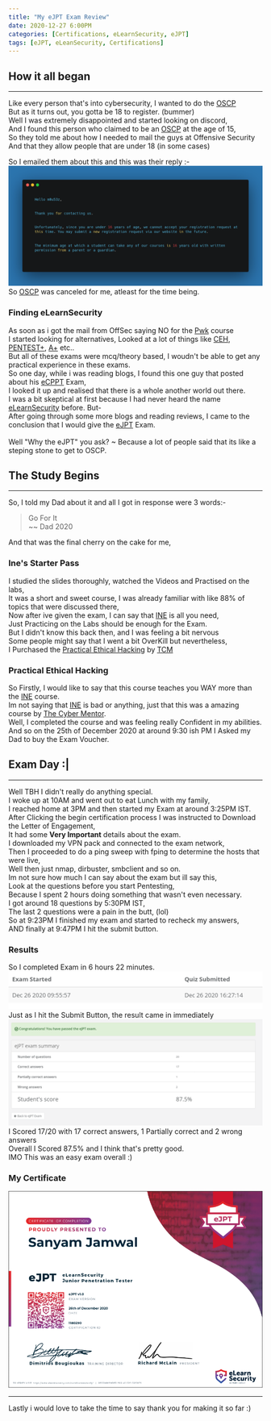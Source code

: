 ```yaml
---
title: "My eJPT Exam Review"
date: 2020-12-27 6:00PM
categories: [Certifications, eLearnSecurity, eJPT]
tags: [eJPT, eLeanSecurity, Certifications]
---
```


## How it all began
---
Like every person that's into cybersecurity, I wanted to do the <a href="https://www.offensive-security.com/pwk-oscp/">OSCP</a><br>
But as it turns out, you gotta be 18 to register. (bummer)<br>
Well I was extremely disappointed and started looking on discord,<br> 
And I found this person who claimed to be an <a href="https://en.wikipedia.org/wiki/Offensive_Security_Certified_Professional">OSCP</a> at the age of 15,<br>
So they told me about how I needed to mail the guys at Offensive Security<br>
And that they allow people that are under 18 (in some cases)<br>

So I emailed them about this and this was their reply :-<br>
![OSCP Email Reply](/assets/img/posts/ejpt/oscp_email.png)
So <a href="https://www.offensive-security.com/pwk-oscp/">OSCP</a> was canceled for me, atleast for the time being.<br>

### Finding eLearnSecurity
As soon as i got the mail from OffSec saying NO for the <a href="https://www.offensive-security.com/pwk-oscp/">Pwk</a> course<br>
I started looking for alternatives, Looked at a lot of things like <a href="https://www.eccouncil.org/programs/certified-ethical-hacker-ceh/">CEH</a>, <a href="https://www.comptia.org/certifications/pentest">PENTEST+</a>, <a href="https://www.comptia.org/certifications/a">A+</a> etc..<br>
But all of these exams were mcq/theory based, I woudn't be able to get any practical experience in these exams.<br>
So one day, while i was reading blogs, I found this one guy that posted about his <a href="https://elearnsecurity.com/product/ecpptv2-certification/">eCPPT</a> Exam,<br>
I looked it up and realised that there is a whole another world out there.<br>
I was a bit skeptical at first because I had never heard the name <a href="https://elearnsecurity.com/">eLearnSecurity</a> before. But-<br>
After going through some more blogs and reading reviews, I came to the conclusion that I would give the <a href="https://elearnsecurity.com/product/ejpt-certification/">eJPT</a> Exam.<br><br>
Well "Why the eJPT" you ask? ~ Because a lot of people said that its like a steping stone to get to OSCP.

## The Study Begins
---
So, I told my Dad about it and all I got in response were 3 words:-
>Go For It<br>
    ~~ Dad 2020

And that was the final cherry on the cake for me,<br>

### Ine's Starter Pass
I studied the slides thoroughly, watched the Videos and Practised on the labs,<br>
It was a short and sweet course, I was already familiar with like 88% of topics that were discussed there,<br>
Now after ive given the exam, I can say that <a href="https://ine.com/">INE</a> is all you need,<br>
Just Practicing on the Labs should be enough for the Exam.<br>
But I didn't know this back then, and I was feeling a bit nervous <br>
Some people might say that I went a bit OverKill but nevertheless,<br>
I Purchased the <a href="https://academy.tcm-sec.com/p/practical-ethical-hacking-the-complete-course">Practical Ethical Hacking</a> by <a href="https://tcm-sec.com/">TCM</a> <br>

### Practical Ethical Hacking
So Firstly, I would like to say that this course teaches you WAY more than the <a href="https://ine.com/">INE</a> course.<br>
Im not saying that <a href="https://ine.com/">INE</a> is bad or anything, just that this was a amazing course by <a href="https://www.thecybermentor.com/">The Cyber Mentor</a>.<br>
Well, I completed the course and was feeling really Confident in my abilities.
And so on the 25th of December 2020 at around 9:30 ish PM I Asked my Dad to buy the Exam Voucher.

## Exam Day :|
---
Well TBH I didn't really do anything special. <br>
I woke up at 10AM and went out to eat Lunch with my family, <br>
I reached home at 3PM and then started my Exam at around 3:25PM IST. <br>
After Clicking the begin certification process I was instructed to Download the Letter of Engagement,<br>
It had some <b>Very Important</b> details about the exam.<br>
I downloaded my VPN pack and connected to the exam network,<br>
Then I proceeded to do a ping sweep with fping to determine the hosts that were live,<br>
Well then just nmap, dirbuster, smbclient and so on.<br>
Im not sure how much I can say about the exam but ill say this,<br> 
Look at the questions before you start Pentesting,<br>
Because I spent 2 hours doing something that wasn't even necessary.<br>
I got around 18 questions by 5:30PM IST, <br>
The last 2 questions were a pain in the butt, (lol)<br>
So at 9:23PM I finished my exam and started to recheck my answers,<br> 
AND finally at 9:47PM I hit the submit button.<br>

### Results
So I completed Exam in 6 hours 22 minutes.<br>
![Exam Time](/assets/img/posts/ejpt/time.png)
<br>
Just as I hit the Submit Button, the result came in immediately<br>
![eJPT Result](/assets/img/posts/ejpt/result.png)<br>
I Scored 17/20 with 17 correct answers, 1 Partially correct and 2 wrong answers<br>
Overall I Scored 87.5% and I think that's pretty good.<br>
IMO This was an easy exam overall :)

### My Certificate
<a href="https://verified.elearnsecurity.com/certificates/cf91eced-574e-48cd-a018-a3c7aa0891f1">![EJPT CERT](/assets/img/posts/ejpt/certificate.png)</a>

---
Lastly i would love to take the time to say thank you for making it so far :)
